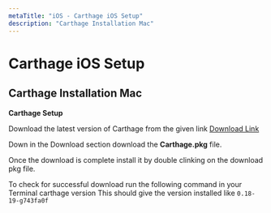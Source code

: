 ```yaml
---
metaTitle: "iOS - Carthage iOS Setup"
description: "Carthage Installation Mac"
---
```


# Carthage iOS Setup



## Carthage Installation Mac


**Carthage Setup**

Download the latest version of Carthage from the given link [Download Link](https://github.com/Carthage/Carthage/releases)

Down in the Download section download the **Carthage.pkg** file.

Once the download is complete install it by double clinking on the download pkg file.

To check for successful download run the following command in your Terminal
carthage version
This should give the version installed like `0.18-19-g743fa0f`

